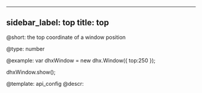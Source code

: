 
---
sidebar_label: top
title: top
---          

@short: 
the top coordinate of a window position




@type: number

@example: 
var dhxWindow = new dhx.Window({
    top:250
});

dhxWindow.show();


@template:	api_config
@descr: 




